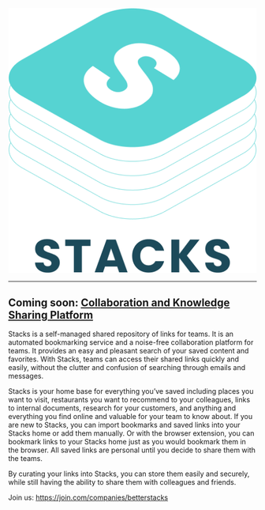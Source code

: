 ![alt text](logo.png)

---

## Coming soon: [Collaboration and Knowledge Sharing Platform](https://betterstacks.com)

Stacks is a self-managed shared repository of links for teams. It is an automated bookmarking service and a noise-free collaboration platform for teams. It provides an easy and pleasant search of your saved content and favorites. With Stacks, teams can access their shared links quickly and easily, without the clutter and confusion of searching through emails and messages.

Stacks is your home base for everything you’ve saved including places you want to visit, restaurants you want to recommend to your colleagues, links to internal documents, research for your customers, and anything and everything you find online and valuable for your team to know about. If you are new to Stacks, you can import bookmarks and saved links into your Stacks home or add them manually. Or with the browser extension, you can bookmark links to your Stacks home just as you would bookmark them in the browser. All saved links are personal until you decide to share them with the teams. 

By curating your links into Stacks, you can store them easily and securely, while still having the ability to share them with colleagues and friends.

Join us: https://join.com/companies/betterstacks
